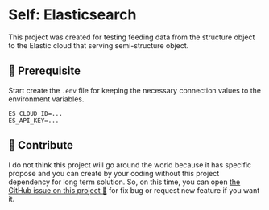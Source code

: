 # Self: Elasticsearch

This project was created for testing feeding data from the structure object to
the Elastic cloud that serving semi-structure object.

## :round_pushpin: Prerequisite

Start create the `.env` file for keeping the necessary connection values to the
environment variables.

```text
ES_CLOUD_ID=...
ES_API_KEY=...
```

## :speech_balloon: Contribute

I do not think this project will go around the world because it has specific propose
and you can create by your coding without this project dependency for long term
solution. So, on this time, you can open [the GitHub issue on this project :raised_hands:](https://github.com/dde-labs/self-elasticsearch/issues)
for fix bug or request new feature if you want it.
